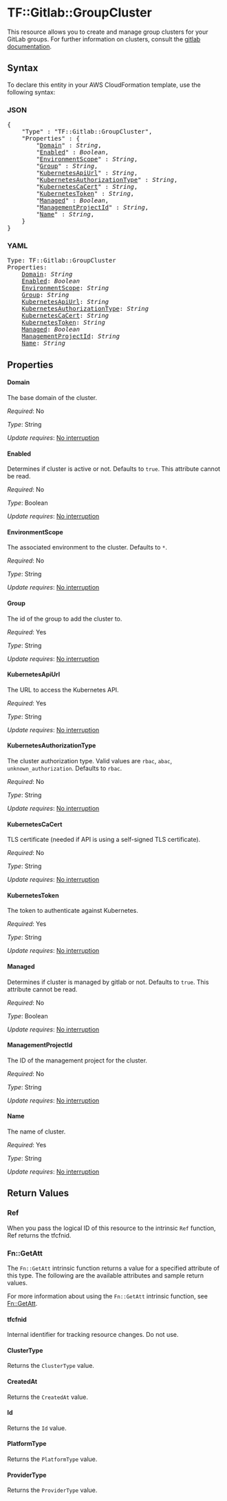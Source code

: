 # TF::Gitlab::GroupCluster

This resource allows you to create and manage group clusters for your GitLab groups.
For further information on clusters, consult the [gitlab
documentation](https://docs.gitlab.com/ce/user/group/clusters/index.html).

## Syntax

To declare this entity in your AWS CloudFormation template, use the following syntax:

### JSON

<pre>
{
    "Type" : "TF::Gitlab::GroupCluster",
    "Properties" : {
        "<a href="#domain" title="Domain">Domain</a>" : <i>String</i>,
        "<a href="#enabled" title="Enabled">Enabled</a>" : <i>Boolean</i>,
        "<a href="#environmentscope" title="EnvironmentScope">EnvironmentScope</a>" : <i>String</i>,
        "<a href="#group" title="Group">Group</a>" : <i>String</i>,
        "<a href="#kubernetesapiurl" title="KubernetesApiUrl">KubernetesApiUrl</a>" : <i>String</i>,
        "<a href="#kubernetesauthorizationtype" title="KubernetesAuthorizationType">KubernetesAuthorizationType</a>" : <i>String</i>,
        "<a href="#kubernetescacert" title="KubernetesCaCert">KubernetesCaCert</a>" : <i>String</i>,
        "<a href="#kubernetestoken" title="KubernetesToken">KubernetesToken</a>" : <i>String</i>,
        "<a href="#managed" title="Managed">Managed</a>" : <i>Boolean</i>,
        "<a href="#managementprojectid" title="ManagementProjectId">ManagementProjectId</a>" : <i>String</i>,
        "<a href="#name" title="Name">Name</a>" : <i>String</i>,
    }
}
</pre>

### YAML

<pre>
Type: TF::Gitlab::GroupCluster
Properties:
    <a href="#domain" title="Domain">Domain</a>: <i>String</i>
    <a href="#enabled" title="Enabled">Enabled</a>: <i>Boolean</i>
    <a href="#environmentscope" title="EnvironmentScope">EnvironmentScope</a>: <i>String</i>
    <a href="#group" title="Group">Group</a>: <i>String</i>
    <a href="#kubernetesapiurl" title="KubernetesApiUrl">KubernetesApiUrl</a>: <i>String</i>
    <a href="#kubernetesauthorizationtype" title="KubernetesAuthorizationType">KubernetesAuthorizationType</a>: <i>String</i>
    <a href="#kubernetescacert" title="KubernetesCaCert">KubernetesCaCert</a>: <i>String</i>
    <a href="#kubernetestoken" title="KubernetesToken">KubernetesToken</a>: <i>String</i>
    <a href="#managed" title="Managed">Managed</a>: <i>Boolean</i>
    <a href="#managementprojectid" title="ManagementProjectId">ManagementProjectId</a>: <i>String</i>
    <a href="#name" title="Name">Name</a>: <i>String</i>
</pre>

## Properties

#### Domain

The base domain of the cluster.

_Required_: No

_Type_: String

_Update requires_: [No interruption](https://docs.aws.amazon.com/AWSCloudFormation/latest/UserGuide/using-cfn-updating-stacks-update-behaviors.html#update-no-interrupt)

#### Enabled

Determines if cluster is active or not. Defaults to `true`. This attribute cannot be read.

_Required_: No

_Type_: Boolean

_Update requires_: [No interruption](https://docs.aws.amazon.com/AWSCloudFormation/latest/UserGuide/using-cfn-updating-stacks-update-behaviors.html#update-no-interrupt)

#### EnvironmentScope

The associated environment to the cluster. Defaults to `*`.

_Required_: No

_Type_: String

_Update requires_: [No interruption](https://docs.aws.amazon.com/AWSCloudFormation/latest/UserGuide/using-cfn-updating-stacks-update-behaviors.html#update-no-interrupt)

#### Group

The id of the group to add the cluster to.

_Required_: Yes

_Type_: String

_Update requires_: [No interruption](https://docs.aws.amazon.com/AWSCloudFormation/latest/UserGuide/using-cfn-updating-stacks-update-behaviors.html#update-no-interrupt)

#### KubernetesApiUrl

The URL to access the Kubernetes API.

_Required_: Yes

_Type_: String

_Update requires_: [No interruption](https://docs.aws.amazon.com/AWSCloudFormation/latest/UserGuide/using-cfn-updating-stacks-update-behaviors.html#update-no-interrupt)

#### KubernetesAuthorizationType

The cluster authorization type. Valid values are `rbac`, `abac`, `unknown_authorization`. Defaults to `rbac`.

_Required_: No

_Type_: String

_Update requires_: [No interruption](https://docs.aws.amazon.com/AWSCloudFormation/latest/UserGuide/using-cfn-updating-stacks-update-behaviors.html#update-no-interrupt)

#### KubernetesCaCert

TLS certificate (needed if API is using a self-signed TLS certificate).

_Required_: No

_Type_: String

_Update requires_: [No interruption](https://docs.aws.amazon.com/AWSCloudFormation/latest/UserGuide/using-cfn-updating-stacks-update-behaviors.html#update-no-interrupt)

#### KubernetesToken

The token to authenticate against Kubernetes.

_Required_: Yes

_Type_: String

_Update requires_: [No interruption](https://docs.aws.amazon.com/AWSCloudFormation/latest/UserGuide/using-cfn-updating-stacks-update-behaviors.html#update-no-interrupt)

#### Managed

Determines if cluster is managed by gitlab or not. Defaults to `true`. This attribute cannot be read.

_Required_: No

_Type_: Boolean

_Update requires_: [No interruption](https://docs.aws.amazon.com/AWSCloudFormation/latest/UserGuide/using-cfn-updating-stacks-update-behaviors.html#update-no-interrupt)

#### ManagementProjectId

The ID of the management project for the cluster.

_Required_: No

_Type_: String

_Update requires_: [No interruption](https://docs.aws.amazon.com/AWSCloudFormation/latest/UserGuide/using-cfn-updating-stacks-update-behaviors.html#update-no-interrupt)

#### Name

The name of cluster.

_Required_: Yes

_Type_: String

_Update requires_: [No interruption](https://docs.aws.amazon.com/AWSCloudFormation/latest/UserGuide/using-cfn-updating-stacks-update-behaviors.html#update-no-interrupt)

## Return Values

### Ref

When you pass the logical ID of this resource to the intrinsic `Ref` function, Ref returns the tfcfnid.

### Fn::GetAtt

The `Fn::GetAtt` intrinsic function returns a value for a specified attribute of this type. The following are the available attributes and sample return values.

For more information about using the `Fn::GetAtt` intrinsic function, see [Fn::GetAtt](https://docs.aws.amazon.com/AWSCloudFormation/latest/UserGuide/intrinsic-function-reference-getatt.html).

#### tfcfnid

Internal identifier for tracking resource changes. Do not use.

#### ClusterType

Returns the <code>ClusterType</code> value.

#### CreatedAt

Returns the <code>CreatedAt</code> value.

#### Id

Returns the <code>Id</code> value.

#### PlatformType

Returns the <code>PlatformType</code> value.

#### ProviderType

Returns the <code>ProviderType</code> value.

